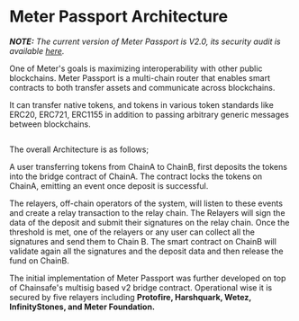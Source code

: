 # Meter Passport Architecture

_**NOTE:** The current version of Meter Passport is V2.0, its security audit is available_ [_here_](https://github.com/meterio/Passportv2Contracts/tree/main/audit)_._

One of Meter's goals is maximizing interoperability with other public blockchains.  Meter Passport is a multi-chain router that enables smart contracts to both transfer assets and communicate across blockchains.

It can transfer native tokens, and tokens in various token standards like ERC20, ERC721, ERC1155 in addition to passing arbitrary generic messages between blockchains.

<figure><img src="https://lh4.googleusercontent.com/B-qCAiDrSm2Qiq3HlLnU-K2iIjF8XbdcUN17VXw5e38icYwVmWuU4F8czihjKLJbYWiUP2mWVNetFfvHp5lZQLHd5ZpzkJMqIR1ARd8k0MQDG_r1-sinSf3tnbLINgMqlt7CQvfncv2tDUfCfre2jmfjmaY2LgtxMZ0LCxCRcbHdsdv6mGch85HjL05R" alt=""><figcaption></figcaption></figure>

The overall Architecture is as follows;

A user transferring tokens from ChainA to ChainB, first deposits the tokens into the bridge contract of ChainA. The contract locks the tokens on ChainA, emitting an event once deposit is successful.

The relayers, off-chain operators of the system, will listen to these events and create a relay transaction to the relay chain. The Relayers will sign the data of the deposit and submit their signatures on the relay chain. Once the threshold is met, one of the relayers or any user can collect all the signatures and send them to Chain B. The smart contract on ChainB will validate again all the signatures and the deposit data and then release the fund on ChainB.

The initial implementation of Meter Passport was further developed on top of Chainsafe's multisig based v2 bridge contract.  Operational wise it is secured by five relayers including **Protofire, Harshquark, Wetez, InfinityStones, and Meter Foundation.** &#x20;
